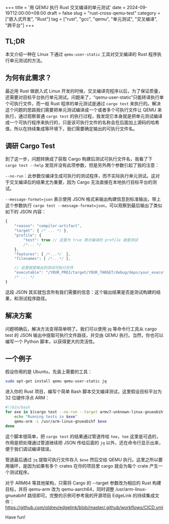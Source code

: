 +++
title = '用 QEMU 执行 Rust 交叉编译的单元测试'
date = 2024-09-19T12:00:00+08:00
draft = false
slug = "rust-cross-qemu-test"
category = ["嵌入式开发", "Rust"]
tag = ["rust", "gcc", "qemu", "单元测试", "交叉编译", "跨平台"]
+++

## TL;DR
本文介绍一种在 Linux 下通过 `qemu-user-static` 工具对交叉编译的 Rust 程序执行单元测试的方法。

## 为何有此需求？

最近用 Rust 做嵌入式 Linux 开发的时候，交叉编译完程序以后，为了保证质量，还需要对目标平台执行单元测试。问题来了，“qemu-user-static”只能转译执行单个可执行文件，而一般 Rust 程序的单元测试是通过 `cargo test` 来执行的。解决这个问题的思路我们需要把单元测试编译成一个或者多个可执行文件让 QEMU 来执行，通过观察普通 `cargo test` 的执行过程，我发现它本身就是把单元测试编译成一个可执行程序来执行的，只是该可执行文件的名称会在后面加上源码的哈希值，所以在持续集成等环境下，我们需要确定输出的可执行文件名。

## 调研 Cargo Test

到了这一步，问题转换成了获取 Cargo 构建后测试可执行文件名，我看了下 `cargo test --help` 发现并没有此项参数，但是另外两个参数引起了我的注意：

`--no-run`：此参数仅编译生成可执行的测试程序，而不实际执行单元测试。这对于交叉编译后的结果尤为重要，因为 Cargo 无法直接在本地执行目标平台的测试。

`--message-format=json` 表示使用 JSON 格式来输出构建信息到标准输出，带上这个参数执行 `cargo test --message-format=json`，可以观察到最后输出了类似如下的 JSON 内容：

```javascript
{
    "reason": "compiler-artifact",
    "target": { /* ... */ },
    "profile": {
        "test": true // 这里为 true 表示编译的 profile 就是测试
        /*... */
    },
    "features": [ /*...*/  ],
    "filenames": [ /*...*/ ],

    // 这里就是输出的测试可执行文件
    "executable": "/YOUR_PROJ/target/YOUR_TARGET/debug/deps/your_executable-9a3afc990e4f7858",
    /* ... */
}
```

这段 JSON 其实就包含所有我们需要的信息：这个输出结果是否是测试构建的结果，和测试程序路径。

## 解决方案
问题明确后，解决方法变得简单明了。我们可以使用 jq 等命令行工具从 cargo test 的 JSON 输出中提取可执行文件路径，并交由 QEMU 执行。当然，你也可以编写一个 Python 脚本，以获得更大的灵活性。

## 一个例子

假设你用的是 Ubuntu，先装上需要的工具：

```bash
sudo apt-get install qemu qemu-user-static jq
```

进入你的 Rust 项目，编写个简单 Bash 脚本交叉编译测试，这里假设目标平台为 32 位硬件浮点 ARM：

```bash
#!/bin/bash
for exe in $(cargo test --no-run --target armv7-unknown-linux-gnueabihf --message-format=json | tee /dev/stderr | jq -r 'select(.profile.test == true) | .executable'); do
    echo "Running tests in $exe"
    qemu-arm -L /usr/arm-linux-gnueabihf $exe
done
```

这个脚本很简单，把 `cargo test` 的结果通过管道传给 `tee`，`tee` 这里是可选的，作用是把处理通过管道继续把 JSON 传给后面的 `jq` 以外，还在命令行显示出来，便于我们调试编译错误。

管道最后通过 `jq` 提取可执行文件存入 `$exe` 然后交给 QEMU 执行。这里之所以要用循环，是因为如果有多个 crates 在你的项目里 cargo 就会为每个 crate 产生一个测试程序。

对于 ARM64 等其他架构，只需将 Cargo 的 --target 参数改为相应的 Rust 构建目标，并将 qemu-arm 改为 qemu-aarch64，同时调整 /usr/arm-linux-gnueabihf 路径即可。完整的示例可参考我的开源项目 EdgeLink 的持续集成文件：<https://github.com/oldrev/edgelink/blob/master/.github/workflows/CICD.yml>

Have fun!